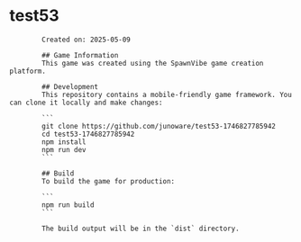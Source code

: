 # test53
            
            Created on: 2025-05-09

            ## Game Information
            This game was created using the SpawnVibe game creation platform.

            ## Development
            This repository contains a mobile-friendly game framework. You can clone it locally and make changes:

            ```
            git clone https://github.com/junoware/test53-1746827785942
            cd test53-1746827785942
            npm install
            npm run dev
            ```

            ## Build
            To build the game for production:

            ```
            npm run build
            ```

            The build output will be in the `dist` directory.